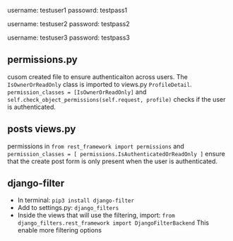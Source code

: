 username: testuser1
passowrd: testpass1

username: testuser2
password: testpass2

username: testuser3
password: testpass3

permissions.py
---
cusom created file to ensure authenticaiton across users. The `IsOwnerOrReadOnly` class is imported to views.py `ProfileDetail`.
`permission_classes = [IsOwnerOrReadOnly]` and `self.check_object_permissions(self.request, profile)` checks if the user is authenticated.

posts views.py
---
permissions in `from rest_framework import permissions` and `permission_classes = [ permissions.IsAuthenticatedOrReadOnly ]` ensure that the create post form is only present when the user is authenticated.

django-filter
---
- In terminal:
`pip3 install django-filter`
- Add to settings.py:
`django_filters`
- Inside the views that will use the filtering, import:
`from django_filters.rest_framework import DjangoFilterBackend`
This enable more filtering options